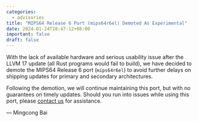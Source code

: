 ```yaml
---
categories:
  - advisories
title: "MIPS64 Release 6 Port (mips64r6el) Demoted As Experimental"
date: 2024-01-24T18:47:12+08:00
important: false
draft: false
---
```


With the lack of available hardware and serious usability issue after the LLVM
17 update (all Rust programs would fail to build), we have decided to demote the
MIPS64 Release 6 port (`mips64r6el`) to avoid further delays on shipping updates
for primary and secondary architectures.

Following the demotion, we will continue maintaining this port, but with no
guarantees on timely updates. Should you run into issues while using this port,
please [contact us](https://aosc.io/contact) for assistance.

— Mingcong Bai
